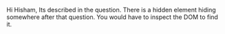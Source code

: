 Hi Hisham,
Its described in the question. There is a hidden element hiding somewhere
after that question. You would have to inspect the DOM to find it.